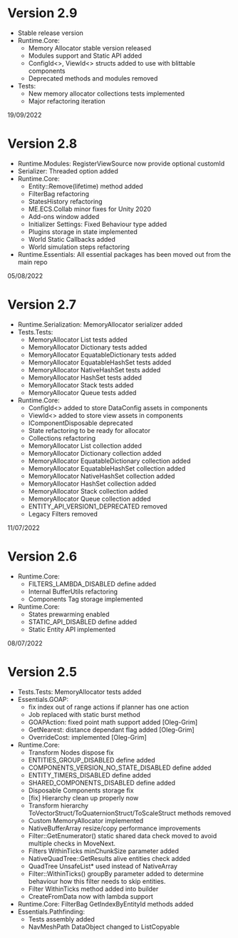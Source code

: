 # Version 2.9
* Stable release version
* Runtime.Core:
  * Memory Allocator stable version released
  * Modules support and Static API added
  * ConfigId<>, ViewId<> structs added to use with blittable components
  * Deprecated methods and modules removed
* Tests:
  * New memory allocator collections tests implemented
  * Major refactoring iteration

19/09/2022
# Version 2.8
* Runtime.Modules: RegisterViewSource now provide optional customId
* Serializer: Threaded option added
* Runtime.Core:
  * Entity::Remove<TComponent>(lifetime) method added
  * FilterBag refactoring
  * StatesHistory refactoring
  * ME.ECS.Collab minor fixes for Unity 2020
  * Add-ons window added
  * Initializer Settings: Fixed Behaviour type added
  * Plugins storage in state implemented
  * World Static Callbacks added
  * World simulation steps refactoring
* Runtime.Essentials: All essential packages has been moved out from the main repo

05/08/2022
# Version 2.7
* Runtime.Serialization: MemoryAllocator serializer added
* Tests.Tests: 
  * MemoryAllocator List tests added
  * MemoryAllocator Dictionary tests added
  * MemoryAllocator EquatableDictionary tests added
  * MemoryAllocator EquatableHashSet tests added
  * MemoryAllocator NativeHashSet tests added
  * MemoryAllocator HashSet tests added
  * MemoryAllocator Stack tests added
  * MemoryAllocator Queue tests added
* Runtime.Core:
  * ConfigId<> added to store DataConfig assets in components 
  * ViewId<> added to store view assets in components
  * IComponentDisposable deprecated
  * State refactoring to be ready for allocator
  * Collections refactoring
  * MemoryAllocator List collection added
  * MemoryAllocator Dictionary collection added
  * MemoryAllocator EquatableDictionary collection added
  * MemoryAllocator EquatableHashSet collection added
  * MemoryAllocator NativeHashSet collection added
  * MemoryAllocator HashSet collection added
  * MemoryAllocator Stack collection added
  * MemoryAllocator Queue collection added
  * ENTITY_API_VERSION1_DEPRECATED removed
  * Legacy Filters removed

11/07/2022
# Version 2.6
* Runtime.Core: 
  * FILTERS_LAMBDA_DISABLED define added
  * Internal BufferUtils refactoring
  * Components Tag storage implemented
* Runtime.Core:
  * States prewarming enabled
  * STATIC_API_DISABLED define added
  * Static Entity API implemented

08/07/2022
# Version 2.5
* Tests.Tests: MemoryAllocator tests added
* Essentials.GOAP: 
  * fix index out of range actions if planner has one action
  * Job replaced with static burst method
  * GOAPAction: fixed point math support added [Oleg-Grim]
  * GetNearest: distance dependant flag added [Oleg-Grim]
  * OverrideCost: implemented [Oleg-Grim]
* Runtime.Core: 
  * Transform Nodes dispose fix
  * ENTITIES_GROUP_DISABLED define added
  * COMPONENTS_VERSION_NO_STATE_DISABLED define added
  * ENTITY_TIMERS_DISABLED define added
  * SHARED_COMPONENTS_DISABLED define added
  * Disposable Components storage fix
  * [fix] Hierarchy clean up properly now
  * Transform hierarchy ToVectorStruct/ToQuaternionStruct/ToScaleStruct methods removed
  * Custom MemoryAllocator implemented
  * NativeBufferArray resize/copy performance improvements
  * Filter::GetEnumerator() static shared data check moved to avoid multiple checks in MoveNext.
  * Filters WithinTicks minChunkSize parameter added
  * NativeQuadTree::GetResults alive entities check added
  * QuadTree UnsafeList* used instead of NativeArray
  * Filter::WithinTicks() groupBy parameter added to determine behaviour how this filter needs to skip entities.
  * Filter WithinTicks method added into builder
  * CreateFromData now with lambda support
* Runtime.Core: FilterBag GetIndexByEntityId methods added
* Essentials.Pathfinding: 
  * Tests assembly added
  * NavMeshPath DataObject changed to ListCopyable
